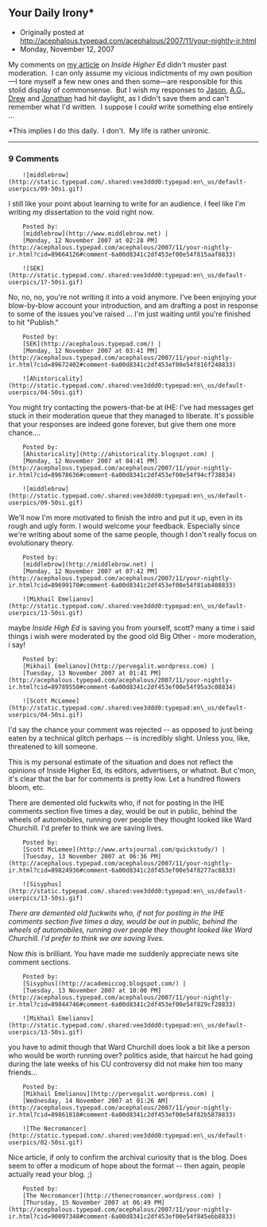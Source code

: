 ## Your Daily Irony*

 * Originally posted at http://acephalous.typepad.com/acephalous/2007/11/your-nightly-ir.html
 * Monday, November 12, 2007



My comments on [my article](http://www.insidehighered.com/views/2007/11/01/kaufman) on _Inside Higher Ed_ didn't muster past moderation.  I can only assume my vicious indictments of my own position—I tore myself a few new ones and then some—are responsible for this stolid display of commonsense.  But I wish my responses to [Jason](http://www.middlebrow.net/), [A.G.](http://moodeuce.blogspot.com/), [Drew](http://off-center.tatuskofam.com/) and [Jonathan](http://www.froginawell.net/japan/) had hit daylight, as I didn't save them and can't remember what I'd written.  I suppose I _could_ write something else entirely ...

\*This implies I do this daily.  I don't.  My life is rather unironic.  

		

* * *

### 9 Comments 

		

                
[]()

	

		![middlebrow](http://static.typepad.com/.shared:vee3ddd0:typepad:en\_us/default-userpics/09-50si.gif)
	

	

		

I still like your point about learning to write for an audience. I feel like I'm writing my dissertation to the void right now.

	

		Posted by:
		[middlebrow](http://www.middlebrow.net) |
		[Monday, 12 November 2007 at 02:28 PM](http://acephalous.typepad.com/acephalous/2007/11/your-nightly-ir.html?cid=89664126#comment-6a00d8341c2df453ef00e54f815aaf8833)

[]()

	

		![SEK](http://static.typepad.com/.shared:vee3ddd0:typepad:en\_us/default-userpics/17-50si.gif)
	

	

		

No, no, no, you're not writing it into a void anymore.  I've been enjoying your blow-by-blow account your introduction, and am drafting a post in response to some of the issues you've raised ... I'm just waiting until you're finished to hit "Publish."

	

		Posted by:
		[SEK](http://acephalous.typepad.com/) |
		[Monday, 12 November 2007 at 03:41 PM](http://acephalous.typepad.com/acephalous/2007/11/your-nightly-ir.html?cid=89672402#comment-6a00d8341c2df453ef00e54f816f248833)

[]()

	

		![Ahistoricality](http://static.typepad.com/.shared:vee3ddd0:typepad:en\_us/default-userpics/04-50si.gif)
	

	

		

You might try contacting the powers-that-be at IHE: I've had messages get stuck in their moderation queue that they managed to liberate. It's possible that your responses are indeed gone forever, but give them one more chance....

	

		Posted by:
		[Ahistoricality](http://ahistoricality.blogspot.com) |
		[Monday, 12 November 2007 at 04:41 PM](http://acephalous.typepad.com/acephalous/2007/11/your-nightly-ir.html?cid=89678636#comment-6a00d8341c2df453ef00e54f94cf738834)

[]()

	

		![middlebrow](http://static.typepad.com/.shared:vee3ddd0:typepad:en\_us/default-userpics/09-50si.gif)
	

	

		

We'll now I'm more motivated to finish the intro and put it up, even in its rough and ugly form. I would welcome your feedback. Especially since we're writing about some of the same people, though I don't really focus on evolutionary theory.

	

		Posted by:
		[middlebrow](http://middlebrow.net) |
		[Monday, 12 November 2007 at 07:42 PM](http://acephalous.typepad.com/acephalous/2007/11/your-nightly-ir.html?cid=89699170#comment-6a00d8341c2df453ef00e54f81ab408833)

[]()

	

		![Mikhail Emelianov](http://static.typepad.com/.shared:vee3ddd0:typepad:en\_us/default-userpics/13-50si.gif)
	

	

		

maybe _Inside High Ed_ is saving you from yourself, scott? many a time i said things i wish were moderated by the good old Big Other - more moderation, i say! 

	

		Posted by:
		[Mikhail Emelianov](http://pervegalit.wordpress.com) |
		[Tuesday, 13 November 2007 at 01:41 PM](http://acephalous.typepad.com/acephalous/2007/11/your-nightly-ir.html?cid=89789550#comment-6a00d8341c2df453ef00e54f95a3c08834)

[]()

	

		![Scott McLemee](http://static.typepad.com/.shared:vee3ddd0:typepad:en\_us/default-userpics/04-50si.gif)
	

	

		

I'd say the chance your comment was rejected -- as opposed to just being eaten by a technical glitch perhaps -- is incredibly slight. Unless you, like, threatened to kill someone.

This is my personal estimate of the situation and does not reflect the opinions of Inside Higher Ed, its editors, advertisers, or whatnot. But c'mon, it's clear that the bar for comments is pretty low. Let a hundred flowers bloom, etc. 

There are demented old fuckwits who, if not for posting in the IHE comments section five times a day, would be out in public, behind the wheels of automobiles, running over people they thought looked like Ward Churchill. I'd prefer to think we are saving lives.

	

		Posted by:
		[Scott McLemee](http://www.artsjournal.com/quickstudy/) |
		[Tuesday, 13 November 2007 at 06:36 PM](http://acephalous.typepad.com/acephalous/2007/11/your-nightly-ir.html?cid=89824936#comment-6a00d8341c2df453ef00e54f8277ac8833)

[]()

	

		![Sisyphus](http://static.typepad.com/.shared:vee3ddd0:typepad:en\_us/default-userpics/13-50si.gif)
	

	

		

_There are demented old fuckwits who, if not for posting in the IHE comments section five times a day, would be out in public, behind the wheels of automobiles, running over people they thought looked like Ward Churchill. I'd prefer to think we are saving lives._ 

Now _this_ is brilliant. You have made me suddenly appreciate news site comment sections.

	

		Posted by:
		[Sisyphus](http://academiccog.blogspot.com/) |
		[Tuesday, 13 November 2007 at 10:00 PM](http://acephalous.typepad.com/acephalous/2007/11/your-nightly-ir.html?cid=89844746#comment-6a00d8341c2df453ef00e54f829cf28833)

[]()

	

		![Mikhail Emelianov](http://static.typepad.com/.shared:vee3ddd0:typepad:en\_us/default-userpics/13-50si.gif)
	

	

		

you have to admit though that Ward Churchill does look a bit like a person who would be worth running over? politics aside, that haircut he had going during the late weeks of his CU controversy did not make him too many friends...

	

		Posted by:
		[Mikhail Emelianov](http://pervegalit.wordpress.com) |
		[Wednesday, 14 November 2007 at 01:26 AM](http://acephalous.typepad.com/acephalous/2007/11/your-nightly-ir.html?cid=89861818#comment-6a00d8341c2df453ef00e54f82b5878833)

[]()

	

		![The Necromancer](http://static.typepad.com/.shared:vee3ddd0:typepad:en\_us/default-userpics/02-50si.gif)
	

	

		

Nice article, if only to confirm the archival curiosity that is the blog. Does seem to offer a modicum of hope about the format -- then again, people actually read your  blog. ;) 

	

		Posted by:
		[The Necromancer](http://thenecromancer.wordpress.com) |
		[Thursday, 15 November 2007 at 06:49 PM](http://acephalous.typepad.com/acephalous/2007/11/your-nightly-ir.html?cid=90097348#comment-6a00d8341c2df453ef00e54f845ebb8833)

		

        